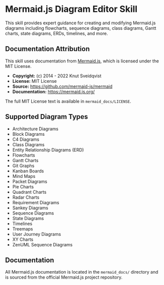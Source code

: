 # Mermaid.js Diagram Editor Skill

This skill provides expert guidance for creating and modifying Mermaid.js diagrams including flowcharts, sequence diagrams, class diagrams, Gantt charts, state diagrams, ERDs, timelines, and more.

## Documentation Attribution

This skill uses documentation from [Mermaid.js](https://mermaid.js.org/), which is licensed under the MIT License.

- **Copyright:** (c) 2014 - 2022 Knut Sveidqvist
- **License:** MIT License
- **Source:** https://github.com/mermaid-js/mermaid
- **Documentation:** https://mermaid.js.org/

The full MIT License text is available in `mermaid_docs/LICENSE`.

## Supported Diagram Types

- Architecture Diagrams
- Block Diagrams
- C4 Diagrams
- Class Diagrams
- Entity Relationship Diagrams (ERD)
- Flowcharts
- Gantt Charts
- Git Graphs
- Kanban Boards
- Mind Maps
- Packet Diagrams
- Pie Charts
- Quadrant Charts
- Radar Charts
- Requirement Diagrams
- Sankey Diagrams
- Sequence Diagrams
- State Diagrams
- Timelines
- Treemaps
- User Journey Diagrams
- XY Charts
- ZenUML Sequence Diagrams

## Documentation

All Mermaid.js documentation is located in the `mermaid_docs/` directory and is sourced from the official Mermaid.js project repository.
